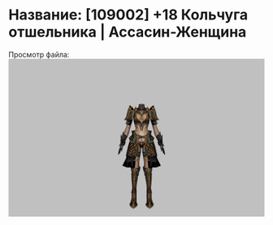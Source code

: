 # Название: [109002] +18 Кольчуга отшельника | Ассасин-Женщина

Просмотр файла:
![p070033.png](p070033.png)